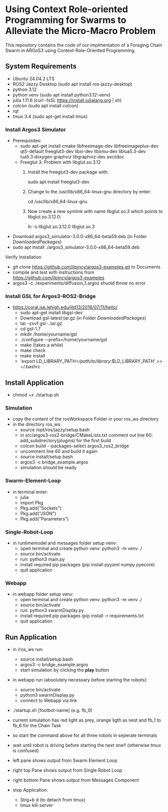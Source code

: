 # Using Context Role-oriented Programming for Swarms to Alleviate the Micro-Macro Problem

This repository contains the code of our implmentation of a Foraging Chain Swarm in ARGoS3 using Context-Role-Oriented Programming.

## System Requirements

- Ubuntu 24.04.2 LTS
- ROS2 Jazzy Desktop (sudo apt install ros-jazzy-desktop)
- python 3.12
- python venv (sudo apt install python3.12-venv)
- julia 1.11.6 (curl -fsSL https://install.julialang.org | sh)
- colcon (sudo apt install colcon)
- rqt
- tmux 3.4 (sudo apt-get install tmux)

### Install Argos3 Simulator
- Prerequisites:
  - sudo apt-get install cmake libfreeimage-dev libfreeimageplus-dev \
  qt5-default freeglut3-dev libxi-dev libxmu-dev liblua5.3-dev \
  lua5.3 doxygen graphviz libgraphviz-dev asciidoc 
  - Freeglut 3: Problem with libglut.so.3.12
    1. Install the freeglut3-dev package with:
       
       sudo apt install freeglut3-dev
    2. Change to the /usr/lib/x86_64-linux-gnu directory by enter: 

       cd /usr/lib/x86_64-linux-gnu
    3. Now create a new symlink with name libglut.so.3 which points to libglut.so.3.12.0:
       
       ln -s libglut.so.3.12.0 libglut.so.3
- Download argos3_simulator-3.0.0-x86_64-beta59.deb (in Folder *DownloadedPackages*)
- sudo apt install ./argos3_simulator-3.0.0-x86_64-beta59.deb

Verify Installation
- git clone https://github.com/ilpincy/argos3-examples.git to Documents
- compile and test with instructions from https://github.com/ilpincy/argos3-examples
- argos3 -c ./experiments/diffusion_1.argos shuold throw no error

### Install GSL for Argos3-ROS2-Bridge
- https://coral.ise.lehigh.edu/jild13/2016/07/11/hello/
    - sudo apt-get install libgsl-dev
    - Download gsl-latest.tar.gz (in Folder *DownloadedPackages*)
    - tar -zxvf gsl-*.*.tar.gz
    - cd gsl-1.7
    - mkdir /home/yourname/gsl
    - ./configure --prefix=/home/yourname/gsl
    - make (takes a while)
    - make check
    - make install
    - 'export LD_LIBRARY_PATH=*/path/to/library*:$LD_LIBRARY_PATH' >> ~/.bashrc 

## Install Application
- chmod +x ./startup.sh

### Simulation
- copy the content of the rosWorkspace Folder in your ros_ws directory
- in the directory ros_ws:
    - source /opt/ros/jazzy/setup.bash
    - in src/argos3-ros2-bridge/CMakeLists.txt comment out line 60: add_subdirectory(plugins) for the first build
    - colcon build --packages-select argos3_ros2_bridge
    - uncomment line 60 and build it again
    - source install/setup.bash
    - argos3 -c bridge_example.argos
    - simulation should be ready

### Swarm-Element-Loop
- in terminal enter:
    - julia
    - import Pkg 
    - Pkg.add("Sockets")
    - Pkg.add("JSON")
    - Pkg.add("Parameters")

### Single-Robot-Loop
- in runtimemodel and messages folder setup venv:
    - open terminal and create python venv: python3 -m venv ./
    - source bin/activate
    - run: python3 main.py
    - install required pip packages (pip install pyyaml numpy pyecore)
    - quit application

### Webapp
- in webapp folder setup venv:
    - open terminal and create python venv: python3 -m venv ./
    - source bin/activate
    - run: python3 swarmDisplay.py
    - install required pip packages (pip install -r requirements.txt
    - quit application
 
## Run Application
- in /ros_ws run: 
    - source install/setup.bash
    - argos3 -c bridge_example.argos
    - start simulation by clicking the **play** button
- in webapp run (absolutely necessary before starting the robots):
    - source bin/activate
    - python3 swarmDisplay.py
    - connect to Webapp via link

- ./startup.sh [footbot-name] (e.g. fb_0)
- current simulation has red light as prey, orange ligth as nest and fb_1 to fb_6 for the Chain Task
- so start the command above for all three robots in seperate terminals 
- wait until robot is driving before starting the next one!! (otherwise tmux is confused) 
- left pane shows output from Swarm Element Loop
- right top Pane shows output from Single Robot Loop
- right bottom Pane shows output from Messages Component

- stop Application:
    - Strg+b d  (to detach from tmux)
    - tmux kill-server
